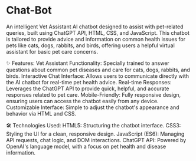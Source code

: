 # Chat-Bot
An intelligent Vet Assistant AI chatbot designed to assist with pet-related queries, built using ChatGPT API, HTML, CSS, and JavaScript. This chatbot is tailored to provide advice and information on common health issues for pets like cats, dogs, rabbits, and birds, offering users a helpful virtual assistant for basic pet care concerns.

✨ Features:
Vet Assistant Functionality: Specially trained to answer questions about common pet diseases and care for cats, dogs, rabbits, and birds.
Interactive Chat Interface: Allows users to communicate directly with the AI chatbot for real-time pet health advice.
Real-time Responses: Leverages the ChatGPT API to provide quick, helpful, and accurate responses related to pet care.
Mobile-Friendly: Fully responsive design, ensuring users can access the chatbot easily from any device.
Customizable Interface: Simple to adjust the chatbot's appearance and behavior via HTML and CSS.

🛠 Technologies Used:
HTML5: Structuring the chatbot interface.
CSS3: Styling the UI for a clean, responsive design.
JavaScript (ES6): Managing API requests, chat logic, and DOM interactions.
ChatGPT API: Powered by OpenAI's language model, with a focus on pet health and disease information.

